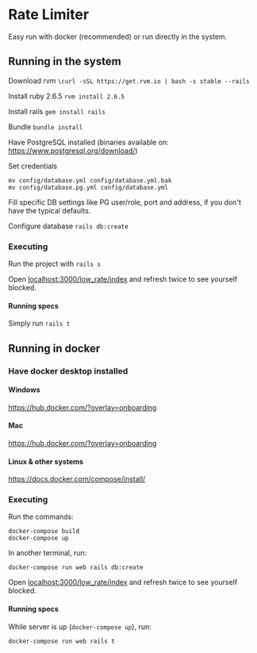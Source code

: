 # Rate Limiter

Easy run with docker (recommended) or run directly in the system.

## Running in the system

Download rvm
`\curl -sSL https://get.rvm.io | bash -s stable --rails`

Install ruby 2.6.5
`rvm install 2.6.5`

Install rails
`gem install rails`

Bundle
`bundle install`

Have PostgreSQL installed (binaries available on: https://www.postgresql.org/download/)

Set credentials
```
mv config/database.yml config/database.yml.bak
mv config/database.pg.yml config/database.yml
```

Fill specific DB settings like PG user/role, port and address, if you don't have the typical defaults.

Configure database
`rails db:create`


### Executing

Run the project with `rails s`

Open [localhost:3000/low_rate/index](localhost:3000/low_rate/index) and refresh twice to see yourself blocked.

#### Running specs

Simply run `rails t`


## Running in docker

### Have docker desktop installed

#### Windows
https://hub.docker.com/?overlay=onboarding

#### Mac
https://hub.docker.com/?overlay=onboarding

#### Linux & other systems

https://docs.docker.com/compose/install/

### Executing

Run the commands:
```
docker-compose build
docker-compose up
```

In another terminal, run:
```
docker-compose run web rails db:create
```

Open [localhost:3000/low_rate/index](localhost:3000/low_rate/index) and refresh twice to see yourself blocked.

#### Running specs

While server is up (`docker-compose up`), run:

```
docker-compose run web rails t
```
